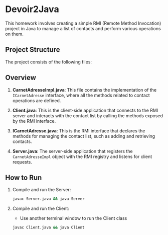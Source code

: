 # Devoir2Java

This homework involves creating a simple RMI (Remote Method Invocation) project in Java to manage a list of contacts and perform various operations on them.

## Project Structure

The project consists of the following files:


## Overview

1. **CarnetAdresseImpl.java**: This file contains the implementation of the `ICarnetAdresse` interface, where all the methods related to contact operations are defined.
   
2. **Client.java**: This is the client-side application that connects to the RMI server and interacts with the contact list by calling the methods exposed by the RMI interface.

3. **ICarnetAdresse.java**: This is the RMI interface that declares the methods for managing the contact list, such as adding and retrieving contacts.

4. **Server.java**: The server-side application that registers the `CarnetAdresseImpl` object with the RMI registry and listens for client requests.


## How to Run

1. Compile and run the Server:
    ```bash
    javac Server.java && java Server
    ```

2. Compile and run the Client:
 
    - Use another terminal window to run the Client class
    ```bash
    javac Client.java && java Client
    ```


